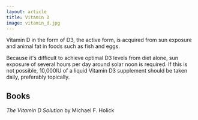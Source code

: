 ```yaml
---
layout: article
title: Vitamin D
image: vitamin_d.jpg
---
```


Vitamin D in the form of D3, the active form, is acquired from sun exposure and animal fat in foods such as fish and eggs.

Because it's difficult to achieve optimal D3 levels from diet alone, sun exposure of several hours per day around solar noon is required. If this is not possible, 10,000IU of a liquid Vitamin D3 supplement should be taken daily, preferably topically.

## Books
*The Vitamin D Solution* by Michael F. Holick